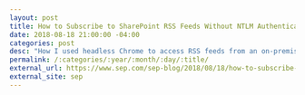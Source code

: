 ```yaml
---
layout: post
title: How to Subscribe to SharePoint RSS Feeds Without NTLM Authentication 
date: 2018-08-18 21:00:00 -04:00
categories: post
desc: "How I used headless Chrome to access RSS feeds from an on-premise SharePoint instance during the Summer &#39;18 SEP: Makes hackathon."
permalink: /:categories/:year/:month/:day/:title/
external_url: https://www.sep.com/sep-blog/2018/08/18/how-to-subscribe-to-sharepoint-rss-feeds-without-ntlm-authentication/
external_site: sep
---
```

